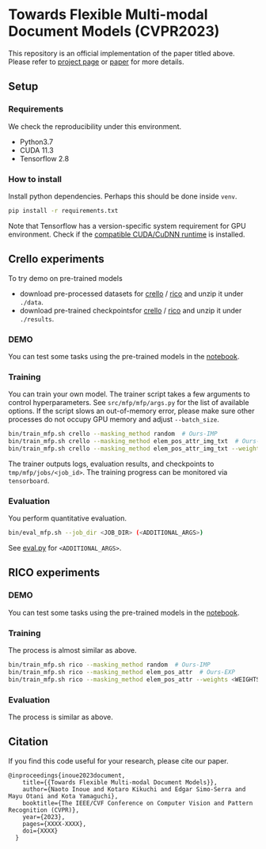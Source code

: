 # Towards Flexible Multi-modal Document Models (CVPR2023)
This repository is an official implementation of the paper titled above. Please refer to [project page](https://cyberagentailab.github.io/flex-dm/) or [paper](https://arxiv.org/abs/2303.08137) for more details.

## Setup

### Requirements
We check the reproducibility under this environment.
- Python3.7
- CUDA 11.3
- Tensorflow 2.8

### How to install
Install python dependencies. Perhaps this should be done inside `venv`.

```bash
pip install -r requirements.txt
```

Note that Tensorflow has a version-specific system requirement for GPU environment.
Check if the
[compatible CUDA/CuDNN runtime](https://www.tensorflow.org/install/source#gpu) is installed.


## Crello experiments
To try demo on pre-trained models
- download pre-processed datasets for [crello](https://storage.googleapis.com/ailab-public/flexdm/preprocessed_data/crello.zip) / [rico](https://storage.googleapis.com/ailab-public/flexdm/preprocessed_data/rico.zip) and unzip it under `./data`.
- download pre-trained checkpointsfor [crello](https://storage.googleapis.com/ailab-public/flexdm/pretrained_weights/crello.zip) / [rico](https://storage.googleapis.com/ailab-public/flexdm/pretrained_weights/rico.zip) and unzip it under `./results`.

### DEMO
You can test some tasks using the pre-trained models in the [notebook](./notebooks/demo_crello.ipynb).

### Training
You can train your own model.
The trainer script takes a few arguments to control hyperparameters.
See `src/mfp/mfp/args.py` for the list of available options.
If the script slows an out-of-memory error, please make sure other processes do not occupy GPU memory and adjust `--batch_size`.

```bash
bin/train_mfp.sh crello --masking_method random  # Ours-IMP
bin/train_mfp.sh crello --masking_method elem_pos_attr_img_txt  # Ours-EXP
bin/train_mfp.sh crello --masking_method elem_pos_attr_img_txt --weights <WEIGHTS>   # Ours-EXP-FT
```

The trainer outputs logs, evaluation results, and checkpoints to `tmp/mfp/jobs/<job_id>`.
The training progress can be monitored via `tensorboard`.

### Evaluation
You perform quantitative evaluation.
```bash
bin/eval_mfp.sh --job_dir <JOB_DIR> (<ADDITIONAL_ARGS>)
```
See [eval.py](https://github.com/CyberAgentAILab/flex-dm/blob/main/eval.py#L122-L134) for `<ADDITIONAL_ARGS>`.

## RICO experiments

### DEMO
You can test some tasks using the pre-trained models in the [notebook](./notebooks/demo_rico.ipynb).

### Training
The process is almost similar as above.
```bash
bin/train_mfp.sh rico --masking_method random  # Ours-IMP
bin/train_mfp.sh rico --masking_method elem_pos_attr  # Ours-EXP
bin/train_mfp.sh rico --masking_method elem_pos_attr --weights <WEIGHTS>  # Ours-EXP-FT
```

### Evaluation
The process is similar as above.

## Citation

If you find this code useful for your research, please cite our paper.

```
@inproceedings{inoue2023document,
    title={{Towards Flexible Multi-modal Document Models}},
    author={Naoto Inoue and Kotaro Kikuchi and Edgar Simo-Serra and Mayu Otani and Kota Yamaguchi},
    booktitle={The IEEE/CVF Conference on Computer Vision and Pattern Recognition (CVPR)},
    year={2023},
    pages={XXXX-XXXX},
    doi={XXXX}
  }
```